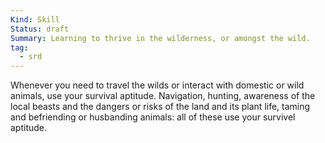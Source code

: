 ```yaml
---
Kind: Skill
Status: draft
Summary: Learning to thrive in the wilderness, or amongst the wild.
tag:
  - srd
---
```

Whenever you need to travel the wilds or interact with domestic or wild animals, use your survival aptitude. Navigation, hunting, awareness of the local beasts and the dangers or risks of the land and its plant life, taming and befriending or husbanding animals: all of these use your survivel aptitude.